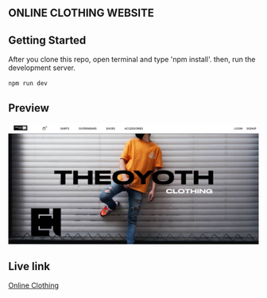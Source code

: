 ## ONLINE CLOTHING WEBSITE

## Getting Started

After you clone this repo, open terminal and type 'npm install'.
then, run the development server.

```bash
npm run dev
```

## Preview

![real estate website](./public/img/preview/preview-online-clothing.png "Text to show on mouseover")

## Live link

<a href="https://online-clothing.vercel.app/">Online Clothing</a>
